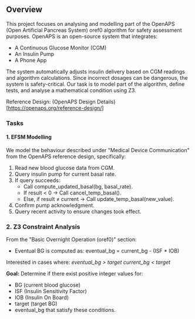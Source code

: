## Overview

This project focuses on analysing and modelling part of the OpenAPS (Open Artificial Pancreas System) oref0 algorithm for safety assessment purposes. OpenAPS is an open-source system that integrates:

- A Continuous Glucose Monitor (CGM)
- An Insulin Pump
- A Phone App

The system automatically adjusts insulin delivery based on CGM readings and algorithm calculations. Since incorrect dosages can be dangerous, the system is safety-critical. Our task is to model part of the algorithm, define tests, and analyse a mathematical condition using Z3.

Reference Design: (OpenAPS Design Details)[https://openaps.org/reference-design/]

### Tasks

#### 1. EFSM Modelling

We model the behaviour described under "Medical Device Communication" from the OpenAPS reference design, specifically:

1. Read new blood glucose data from CGM.
2. Query insulin pump for current basal rate.
3. If query succeeds:
   - Call compute_updated_basal(bg, basal_rate).
   - If result < 0 → Call cancel_temp_basal().
   - Else, if result ≠ current → Call update_temp_basal(new_value).
4. Confirm pump acknowledgment.
5. Query recent activity to ensure changes took effect.

### 2. Z3 Constraint Analysis

From the "Basic Overnight Operation (oref0)" section:
- Eventual BG is computed as:
  eventual_bg = current_bg - (ISF * IOB)

Interested in cases where:
_eventual_bg > target
current_bg < target_

**Goal:**
Determine if there exist positive integer values for:
- BG (current blood glucose)
- ISF (Insulin Sensitivity Factor)
- IOB (Insulin On Board)
- target (target BG)
- eventual_bg that satisfy these conditions.
